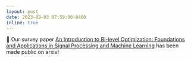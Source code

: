 ```yaml
---
layout: post
date: 2023-08-03 07:59:00-0400
inline: true
---
```


:tada: Our survey paper <a href="https://arxiv.org/abs/2308.00788">An Introduction to Bi-level Optimization: Foundations and Applications in Signal Processing and Machine Learning</a> has been made public on arxiv!
